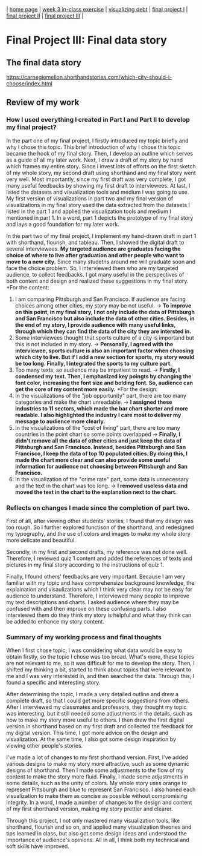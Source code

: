 | [home page](https://yuanmeng128.github.io/Ivy-YuanMeng-TSWD-portfolio/) | [week 3 in-class exercise](week_3_in-class_exercise) | [visualizing debt](visualizing-government-debt) | [final project I](final-project-part-one-YuanMeng) | [final project II](final-project-part-two) | [final project III](final-project-part-three) |

# Final Project III: Final data story

## The final data story

https://carnegiemellon.shorthandstories.com/which-city-should-i-choose/index.html

## Review of my work

### How I used everything I created in Part I and Part II to develop my final project?

In the part one of my final project, I firstly introduced my topic briefly and why I chose this topic. This brief introduction of why I chose this topic became the hook of my final story. Then, I develop an outline which serves as a guide of all my later work. Next, I draw a draft of my story by hand which frames my entire story. Since I invest lots of efforts on the first sketch of my whole story, my second draft using shorthand and my final story went very well. Most importantly, since my first draft was very complete, I got many useful feedbacks by showing my first draft to interviewees. At last, I listed the datasets and visualization tools and medium I was going to use. My first version of visualizations in part two and my final version of visualizations in my final story used the data extracted from the datasets I listed in the part 1 and applied the visualization tools and medium I mentioned in part 1. In a word, part 1 depicts the prototype of my final story and lays a good foundation for my later work.

In the part two of my final project, I implement my hand-drawn draft in part 1 with shorthand, flourish, and tableau. Then, I showed the digital draft to several interviewees. **My targeted audience are graduates facing the choice of where to live after graduation and other people who want to move to a new city.** Since many studetns around me will graduate soon and face the choice problem. So, I interviewed them who are my targeted audience, to collect feedbacks. I got many useful in the perspectives of both content and design and realized these suggestions in my final story.
*For the content:
1. I am comparing Pittsburgh and San Francisco. If audience are facing choices among other cities, my story may be not useful. -> **To improve on this point, in my final story, I not only include the data of Pittsburgh and San Francisco but also include the data of other cities. Besides, in the end of my story, I provide audience with many useful links, through which they can find the data of the city they are intersted in.** 
2. Some interviewees thought that sports culture of a city is importand but this is not included in my story. -> **Personally, I agreed with the interviewee, sports culture is also an important factor when choosing which city to live. But if I add a new section for sports, my story would be too long. Finally, I integrated the sports to my culture part.**
3. Too many texts, so audience may be impatient to read. -> **Firstly, I condensed my text. Then, I emphasized key poingts by changing the font color, increasing the font size and bolding font. So, audience can get the core of my content more easily.**
*For the design:
1. In the visualizations of the "job opportunity" part, there are too many categories and make the chart unreadable. -> **I assigned these industries to 11 sectors, which made the bar chart shorter and more readable. I also highlighted the industry I care most to deliver my message to audience more clearly.**
2. In the visualizations of the "cost of living" part, there are too many countries in the point chart so some points overlapped -> **Finally, I didn't remove all the data of other cities and just keep the data of Pittsburgh and San Francisco. Instead, besides Pittsburgh and San Francisco, I keep the data of top 10 populated cities. By doing this, I made the chart more clear and can also provide some useful information for audience not choosing between Pittsburgh and San Francisco.**
3. In the visualization of the "crime rate" part, some data is unnecessary and the text in the chart was too long. -> **I removed useless data and moved the text in the chart to the explanation next to the chart.**

### Reflects on changes I made since the completion of part two.

First of all, after viewing other students' stories, I found that my design was too rough. So I further explored functison of the shorthand, and redesigned my typography, and the use of colors and images to make my whole story more delicate and beautiful.

Secondly, in my first and second drafts, my reference was not done well. Therefore, I reviewed quiz 1 content and added the references of texts and pictures in my final story according to the instructions of quiz 1.

Finally, I found others' feedbacks are very important. Because I am very familiar with my topic and have comprehensize background knowledge, the explaination and visaulizations which I think very clear may not be easy for audience to understand. Therefore, I interviewed many people to improve my text descriptions and charts. I asked audience where they may be confused with and then improve on these confusing parts. I also interviewed them do they think my story is helpful and what they think can be added to enhance my story content.

### Summary of my working process and final thoughts

When I first chose topic, I was considering what data would be easy to obtain firstly, so the topic I chose was too broad. What's more, these topics are not relevant to me, so it was difficult for me to develop the story. Then, I shifted my thinking a bit, started to think about topics that were relevant to me and I was very interested in, and then searched the data. Through this, I found a specific and interesting story.

After determining the topic, I made a very detailed outline and drew a complete draft, so that I could get more specific suggestions from others. After I interviewed my classmates and professors, they thought my topic was interesting, but it still needed some adjustments in the details, such as how to make my story more useful to others. I then drew the first digital version in shorthand based on my first draft and collected the feedback for my digital version. This time, I got more advice on the design and visualization. At the same time, I also got some design inspiration by viewing other people's stories.

I've made a lot of changes to my first shorthand version. First, I've added various designs to make my story more attractive, such as some dynamic designs of shorthand. Then I made some adjustments to the flow of my content to make the story more fluid. Finally, I made some adjustments in some details, such as the unity of colors. My whole story uses orange to represent Pittsburgh and blue to represent San Francisco. I also honed each visualization to make them as concise as possible without compromising integrity. In a word, I made a number of changes to the design and content of my first shorthand version, making my story prettier and clearer.

Through this project, I not only mastered many visualization tools, like shorthand, flourish and so on, and applied many visualization theories and tips learned in class, but also got some design ideas and understood the importance of audience's opinions. All in all, I think both my technical and soft skills have improved.
